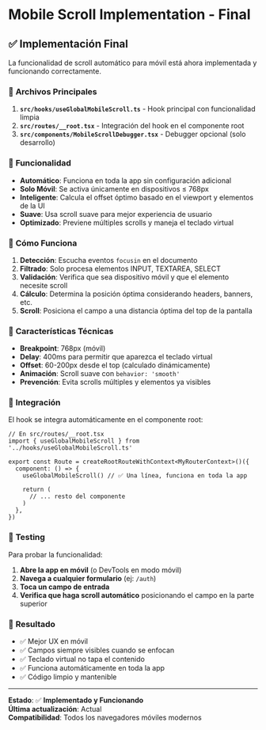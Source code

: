 # Mobile Scroll Implementation - Final

## ✅ **Implementación Final**

La funcionalidad de scroll automático para móvil está ahora implementada y funcionando correctamente.

### 📁 **Archivos Principales**

1. **`src/hooks/useGlobalMobileScroll.ts`** - Hook principal con funcionalidad limpia
2. **`src/routes/__root.tsx`** - Integración del hook en el componente root
3. **`src/components/MobileScrollDebugger.tsx`** - Debugger opcional (solo desarrollo)

### 🎯 **Funcionalidad**

- **Automático**: Funciona en toda la app sin configuración adicional
- **Solo Móvil**: Se activa únicamente en dispositivos ≤ 768px
- **Inteligente**: Calcula el offset óptimo basado en el viewport y elementos de la UI
- **Suave**: Usa scroll suave para mejor experiencia de usuario
- **Optimizado**: Previene múltiples scrolls y maneja el teclado virtual

### 🔧 **Cómo Funciona**

1. **Detección**: Escucha eventos `focusin` en el documento
2. **Filtrado**: Solo procesa elementos INPUT, TEXTAREA, SELECT
3. **Validación**: Verifica que sea dispositivo móvil y que el elemento necesite scroll
4. **Cálculo**: Determina la posición óptima considerando headers, banners, etc.
5. **Scroll**: Posiciona el campo a una distancia óptima del top de la pantalla

### 📱 **Características Técnicas**

- **Breakpoint**: 768px (móvil)
- **Delay**: 400ms para permitir que aparezca el teclado virtual
- **Offset**: 60-200px desde el top (calculado dinámicamente)
- **Animación**: Scroll suave con `behavior: 'smooth'`
- **Prevención**: Evita scrolls múltiples y elementos ya visibles

### 🎨 **Integración**

El hook se integra automáticamente en el componente root:

```tsx
// En src/routes/__root.tsx
import { useGlobalMobileScroll } from '../hooks/useGlobalMobileScroll.ts'

export const Route = createRootRouteWithContext<MyRouterContext>()({
  component: () => {
    useGlobalMobileScroll() // ✅ Una línea, funciona en toda la app
    
    return (
      // ... resto del componente
    )
  },
})
```

### 🧪 **Testing**

Para probar la funcionalidad:

1. **Abre la app en móvil** (o DevTools en modo móvil)
2. **Navega a cualquier formulario** (ej: `/auth`)
3. **Toca un campo de entrada**
4. **Verifica que haga scroll automático** posicionando el campo en la parte superior

### 🎯 **Resultado**

- ✅ Mejor UX en móvil
- ✅ Campos siempre visibles cuando se enfocan
- ✅ Teclado virtual no tapa el contenido
- ✅ Funciona automáticamente en toda la app
- ✅ Código limpio y mantenible

---

**Estado**: ✅ **Implementado y Funcionando**  
**Última actualización**: Actual  
**Compatibilidad**: Todos los navegadores móviles modernos
